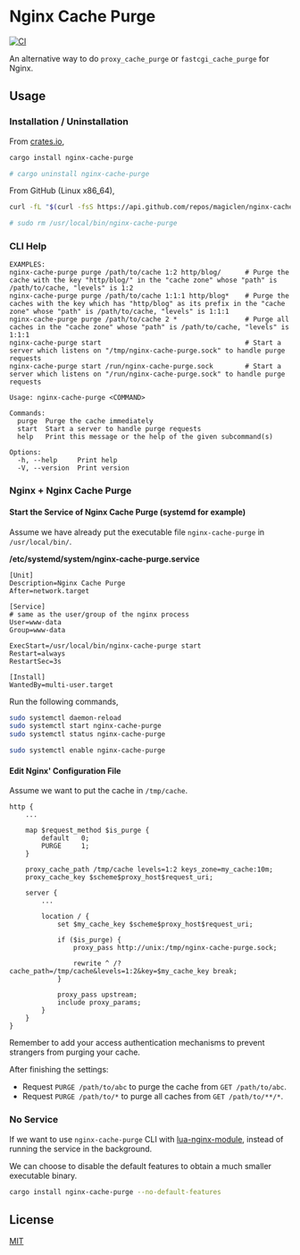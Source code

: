 Nginx Cache Purge
====================

[![CI](https://github.com/magiclen/nginx-cache-purge/actions/workflows/ci.yml/badge.svg)](https://github.com/magiclen/nginx-cache-purge/actions/workflows/ci.yml)

An alternative way to do `proxy_cache_purge` or `fastcgi_cache_purge` for Nginx.

## Usage

### Installation / Uninstallation

From [crates.io](https://crates.io/crates/nginx-cache-purge),

```bash
cargo install nginx-cache-purge

# cargo uninstall nginx-cache-purge
```

From GitHub (Linux x86_64),

```bash
curl -fL "$(curl -fsS https://api.github.com/repos/magiclen/nginx-cache-purge/releases/latest | sed -r -n 's/.*"browser_download_url": *"(.*\/nginx-cache-purge_'$(uname -m)')".*/\1/p')" -O && sudo mv nginx-cache-purge_$(uname -m) /usr/local/bin/nginx-cache-purge && sudo chmod +x /usr/local/bin/nginx-cache-purge

# sudo rm /usr/local/bin/nginx-cache-purge
```

### CLI Help

```
EXAMPLES:
nginx-cache-purge purge /path/to/cache 1:2 http/blog/      # Purge the cache with the key "http/blog/" in the "cache zone" whose "path" is /path/to/cache, "levels" is 1:2
nginx-cache-purge purge /path/to/cache 1:1:1 http/blog*    # Purge the caches with the key which has "http/blog" as its prefix in the "cache zone" whose "path" is /path/to/cache, "levels" is 1:1:1
nginx-cache-purge purge /path/to/cache 2 *                 # Purge all caches in the "cache zone" whose "path" is /path/to/cache, "levels" is 1:1:1
nginx-cache-purge start                                    # Start a server which listens on "/tmp/nginx-cache-purge.sock" to handle purge requests
nginx-cache-purge start /run/nginx-cache-purge.sock        # Start a server which listens on "/run/nginx-cache-purge.sock" to handle purge requests

Usage: nginx-cache-purge <COMMAND>

Commands:
  purge  Purge the cache immediately
  start  Start a server to handle purge requests
  help   Print this message or the help of the given subcommand(s)

Options:
  -h, --help     Print help
  -V, --version  Print version
```

### Nginx + Nginx Cache Purge

#### Start the Service of Nginx Cache Purge (systemd for example)

Assume we have already put the executable file `nginx-cache-purge` in `/usr/local/bin/`.

**/etc/systemd/system/nginx-cache-purge.service**

```
[Unit]
Description=Nginx Cache Purge
After=network.target
 
[Service]
# same as the user/group of the nginx process
User=www-data
Group=www-data

ExecStart=/usr/local/bin/nginx-cache-purge start
Restart=always
RestartSec=3s
 
[Install]
WantedBy=multi-user.target
```

Run the following commands,

```bash
sudo systemctl daemon-reload
sudo systemctl start nginx-cache-purge
sudo systemctl status nginx-cache-purge

sudo systemctl enable nginx-cache-purge
```

#### Edit Nginx' Configuration File

Assume we want to put the cache in `/tmp/cache`.

```nginx
http {
    ...

    map $request_method $is_purge {                                                             
        default   0;
        PURGE     1;
    }

    proxy_cache_path /tmp/cache levels=1:2 keys_zone=my_cache:10m;
    proxy_cache_key $scheme$proxy_host$request_uri;

    server {
        ...

        location / {
            set $my_cache_key $scheme$proxy_host$request_uri;
            
            if ($is_purge) {
                proxy_pass http://unix:/tmp/nginx-cache-purge.sock;
                
                rewrite ^ /?cache_path=/tmp/cache&levels=1:2&key=$my_cache_key break;
            }

            proxy_pass upstream;
            include proxy_params;
        }
    }
}
```

Remember to add your access authentication mechanisms to prevent strangers from purging your cache.

After finishing the settings:

* Request `PURGE /path/to/abc` to purge the cache from `GET /path/to/abc`.
* Request `PURGE /path/to/*` to purge all caches from `GET /path/to/**/*`.

### No Service

If we want to use `nginx-cache-purge` CLI with [lua-nginx-module](https://github.com/openresty/lua-nginx-module), instead of running the service in the background.

We can choose to disable the default features to obtain a much smaller executable binary.

```bash
cargo install nginx-cache-purge --no-default-features
```

## License

[MIT](LICENSE)